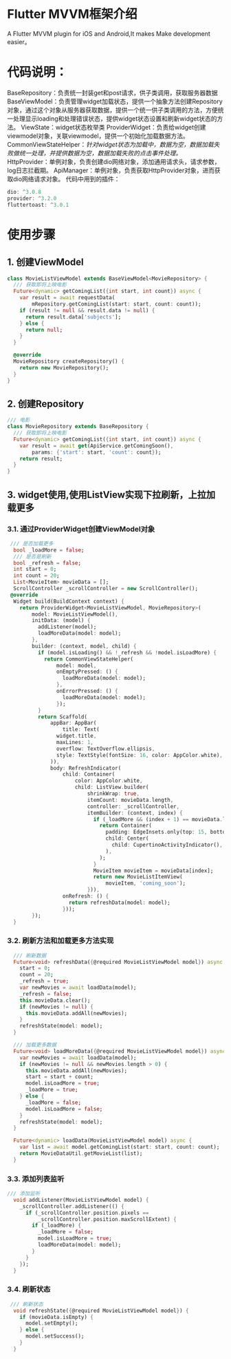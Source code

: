 # Flutter MVVM框架介绍

A Flutter MVVM plugin for iOS and Android,It makes Make development easier。

# 代码说明：
BaseRepository：负责统一封装get和post请求，供子类调用，获取服务器数据
BaseViewModel：负责管理widget加载状态，提供一个抽象方法创建Repository对象，通过这个对象从服务器获取数据，提供一个统一供子类调用的方法，方便统一处理显示loading和处理错误状态，提供widget状态设置和刷新widget状态的方法。
ViewState：widget状态枚举类
ProviderWidget：负责给widget创建viewmodel对象，关联viewmodel，提供一个初始化加载数据方法。
CommonViewStateHelper：_针对widget状态为加载中，数据为空，数据加载失败做统一处理，并提供数据为空，数据加载失败的点击事件处理。_
HttpProvider：单例对象，负责创建dio网络对象，添加通用请求头，请求参数，log日志拦截期。
ApiManager：单例对象，负责获取HttpProvider对象，进而获取dio网络请求对象。
代码中用到的插件：

```dart
dio: ^3.0.8
provider: ^3.2.0
fluttertoast: ^3.0.1
```

# 使用步骤
## 1. 创建ViewModel

```dart
class MovieListViewModel extends BaseViewModel<MovieRepository> {
  /// 获取即将上映电影
  Future<dynamic> getComingList({int start, int count}) async {
    var result = await requestData(
        mRepository.getComingList(start: start, count: count));
    if (result != null && result.data != null) {
      return result.data['subjects'];
    } else {
      return null;
    }
  }

  @override
  MovieRepository createRepository() {
    return new MovieRepository();
  }
}
```

## 2. 创建Repository

```dart
/// 电影
class MovieRepository extends BaseRepository {
  /// 获取即将上映电影
  Future<dynamic> getComingList({int start, int count}) async {
    var result = await get(ApiService.getComingSoon(),
        params: {'start': start, 'count': count});
    return result;
  }
}
```

## 3. widget使用,使用ListView实现下拉刷新，上拉加载更多

### 3.1. 通过ProviderWidget创建ViewModel对象
```dart
 /// 是否加载更多
  bool _loadMore = false;
  /// 是否是刷新
  bool _refresh = false;
  int start = 0;
  int count = 20;
  List<MovieItem> movieData = [];
  ScrollController _scrollController = new ScrollController();
 @override
  Widget build(BuildContext context) {
    return ProviderWidget<MovieListViewModel, MovieRepository>(
        model: MovieListViewModel(),
        initData: (model) {
          addListener(model);
          loadMoreData(model: model);
        },
        builder: (context, model, child) {
          if (model.isLoading() && !_refresh && !model.isLoadMore) {
            return CommonViewStateHelper(
                model: model,
                onEmptyPressed: () {
                  loadMoreData(model: model);
                },
                onErrorPressed: () {
                  loadMoreData(model: model);
                });
          }
          return Scaffold(
              appBar: AppBar(
                  title: Text(
                widget.title,
                maxLines: 1,
                overflow: TextOverflow.ellipsis,
                style: TextStyle(fontSize: 16, color: AppColor.white),
              )),
              body: RefreshIndicator(
                  child: Container(
                      color: AppColor.white,
                      child: ListView.builder(
                          shrinkWrap: true,
                          itemCount: movieData.length,
                          controller: _scrollController,
                          itemBuilder: (context, index) {
                            if (_loadMore && (index + 1) == movieData.length) {
                              return Container(
                                padding: EdgeInsets.only(top: 15, bottom: 15),
                                child: Center(
                                  child: CupertinoActivityIndicator(),
                                ),
                              );
                            }
                            MovieItem movieItem = movieData[index];
                            return new MovieListItemView(
                                movieItem, 'coming_soon');
                          })),
                  onRefresh: () {
                    return refreshData(model: model);
                  }));
        });
  }
```
### 3.2. 刷新方法和加载更多方法实现
```dart
  /// 刷新数据
  Future<void> refreshData({@required MovieListViewModel model}) async {
    start = 0;
    count = 20;
    _refresh = true;
    var newMovies = await loadData(model);
    _refresh = false;
    this.movieData.clear();
    if (newMovies != null) {
      this.movieData.addAll(newMovies);
    }
    refreshState(model: model);
  }

  /// 加载更多数据
  Future<void> loadMoreData({@required MovieListViewModel model}) async {
    var newMovies = await loadData(model);
    if (newMovies != null && newMovies.length > 0) {
      this.movieData.addAll(newMovies);
      start = start + count;
      model.isLoadMore = true;
      _loadMore = true;
    } else {
      _loadMore = false;
      model.isLoadMore = false;
    }
    refreshState(model: model);
  }

  Future<dynamic> loadData(MovieListViewModel model) async {
    var list = await model.getComingList(start: start, count: count);
    return MovieDataUtil.getMovieList(list);
  }
```

### 3.3. 添加列表监听
```dart
/// 添加监听
  void addListener(MovieListViewModel model) {
    _scrollController.addListener(() {
      if (_scrollController.position.pixels ==
          _scrollController.position.maxScrollExtent) {
        if (_loadMore) {
          _loadMore = false;
          model.isLoadMore = true;
          loadMoreData(model: model);
        }
      }
    });
  }
```

### 3.4. 刷新状态

```dart
 /// 刷新状态
  void refreshState({@required MovieListViewModel model}) {
    if (movieData.isEmpty) {
      model.setEmpty();
    } else {
      model.setSuccess();
    }
  }
```

